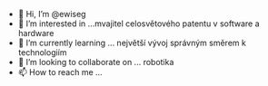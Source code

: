 - 👋 Hi, I’m @ewiseg
- 👀 I’m interested in  ...mvajitel celosvětového patentu v software a hardware 
- 🌱 I’m currently learning ... největší vývoj správným směrem k technologiím 
- 💞️ I’m looking to collaborate on ... robotika
- 📫 How to reach me ... 

<!---
ewiseg/ewiseg is a ✨ special ✨ repository because its `README.md` (this file) appears on your GitHub profile.
You can click the Preview link to take a look at your changes.
--->
